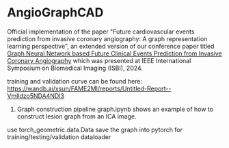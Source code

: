 # AngioGraphCAD

Official implementation of the paper "Future cardiovascular events prediction from invasive coronary angiography: A graph representation learning perspective", an extended version of our conference paper titled [Graph Neural Network based Future Clinical Events Prediction from Invasive Coronary Angiography](https://ieeexplore.ieee.org/abstract/document/10635813)
 which was presented at IEEE International Symposium on Biomedical Imaging (ISBI), 2024.



training and validation curve can be found here:
https://wandb.ai/xsun/FAME2MI/reports/Untitled-Report--Vmlldzo5NDA4NDI3

1. Graph construction pipeline 
graph.ipynb shows an example of how to construct lesion graph from an ICA image.

use torch_geometric.data.Data save the graph into pytorch for training/testing/validation dataloader

